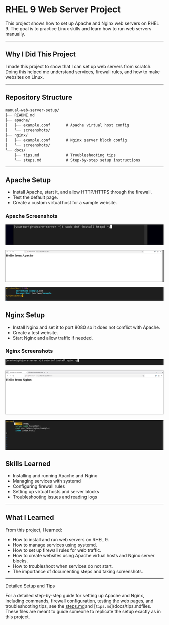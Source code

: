 # RHEL 9 Web Server Project

This project shows how to set up Apache and Nginx web servers on RHEL 9. The goal is to practice Linux skills and learn how to run web servers manually.

---

## Why I Did This Project

I made this project to show that I can set up web servers from scratch. Doing this helped me understand services, firewall rules, and how to make websites on Linux.

---

## Repository Structure

```
manual-web-server-setup/
├── README.md
├── apache/
│   ├── example.conf       # Apache virtual host config
│   └── screenshots/
├── nginx/
│   ├── example.conf       # Nginx server block config
│   └── screenshots/
└── docs/
    ├── tips.md            # Troubleshooting tips
    └── steps.md           # Step-by-step setup instructions
```

---

## Apache Setup

* Install Apache, start it, and allow HTTP/HTTPS through the firewall.
* Test the default page.
* Create a custom virtual host for a sample website.

### Apache Screenshots

![Apache Install](apache/screenshots/apache-install.png)

![Apache Default Page](apache/screenshots/apache-default-page.png)

![Apache Virtual Host](apache/screenshots/apache-virtualhost.png)

## Nginx Setup

* Install Nginx and set it to port 8080 so it does not conflict with Apache.
* Create a test website.
* Start Nginx and allow traffic if needed.

### Nginx Screenshots

![Nginx Install](nginx/screenshots/nginx-install.png)

![Nginx Default Page](nginx/screenshots/nginx-default-page.png)

![Nginx Server Block](nginx/screenshots/nginx-serverblock.png)

## Skills Learned

* Installing and running Apache and Nginx
* Managing services with systemd
* Configuring firewall rules
* Setting up virtual hosts and server blocks
* Troubleshooting issues and reading logs

---

## What I Learned

From this project, I learned:

* How to install and run web servers on RHEL 9.
* How to manage services using systemd.
* How to set up firewall rules for web traffic.
* How to create websites using Apache virtual hosts and Nginx server blocks.
* How to troubleshoot when services do not start.
* The importance of documenting steps and taking screenshots.

---

Detailed Setup and Tips

For a detailed step-by-step guide for setting up Apache and Nginx, including commands, firewall configuration, testing the web pages, and troubleshooting tips, see the [steps.md](docs/steps.md)and [`tips.md`](docs/tips.mdfiles. These files are meant to guide someone to replicate the setup exactly as in this project.

